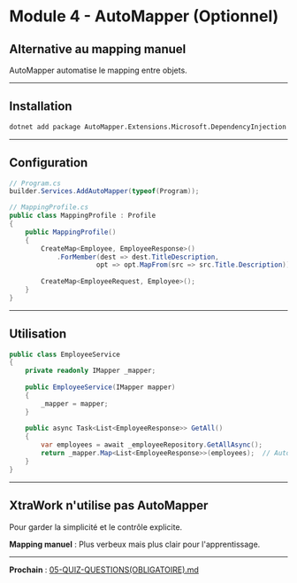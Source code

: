 # Module 4 - AutoMapper (Optionnel)

## Alternative au mapping manuel

AutoMapper automatise le mapping entre objets.

---

## Installation

```bash
dotnet add package AutoMapper.Extensions.Microsoft.DependencyInjection
```

---

## Configuration

```csharp
// Program.cs
builder.Services.AddAutoMapper(typeof(Program));

// MappingProfile.cs
public class MappingProfile : Profile
{
    public MappingProfile()
    {
        CreateMap<Employee, EmployeeResponse>()
            .ForMember(dest => dest.TitleDescription, 
                      opt => opt.MapFrom(src => src.Title.Description));
        
        CreateMap<EmployeeRequest, Employee>();
    }
}
```

---

## Utilisation

```csharp
public class EmployeeService
{
    private readonly IMapper _mapper;
    
    public EmployeeService(IMapper mapper)
    {
        _mapper = mapper;
    }
    
    public async Task<List<EmployeeResponse>> GetAll()
    {
        var employees = await _employeeRepository.GetAllAsync();
        return _mapper.Map<List<EmployeeResponse>>(employees);  // Automatique
    }
}
```

---

## XtraWork n'utilise pas AutoMapper

Pour garder la simplicité et le contrôle explicite.

**Mapping manuel** : Plus verbeux mais plus clair pour l'apprentissage.

---

**Prochain** : [05-QUIZ-QUESTIONS(OBLIGATOIRE).md](./05-QUIZ-QUESTIONS(OBLIGATOIRE).md)

